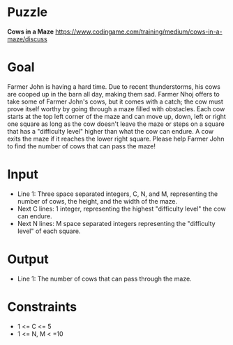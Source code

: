 # Puzzle
**Cows in a Maze** https://www.codingame.com/training/medium/cows-in-a-maze/discuss

# Goal
Farmer John is having a hard time. Due to recent thunderstorms, his cows are cooped up in the barn all day, making them sad. Farmer Nhoj offers to take some of Farmer John's cows, but it comes with a catch; the cow must prove itself worthy by going through a maze filled with obstacles. Each cow starts at the top left corner of the maze and can move up, down, left or right one square as long as the cow doesn't leave the maze or steps on a square that has a "difficulty level" higher than what the cow can endure. A cow exits the maze if it reaches the lower right square. Please help Farmer John to find the number of cows that can pass the maze!

# Input
* Line 1: Three space separated integers, C, N, and M, representing the number of cows, the height, and the width of the maze.
* Next C lines: 1 integer, representing the highest "difficulty level" the cow can endure.
* Next N lines: M space separated integers representing the "difficulty level" of each square.

# Output
* Line 1: The number of cows that can pass through the maze.

# Constraints
* 1 <= C <= 5
* 1 <= N, M < =10
